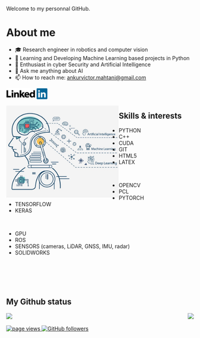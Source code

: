 Welcome to my personnal GitHub.

# About me

- :mortar_board: Research engineer in robotics and computer vision
- 🔭 Learning and Developing Machine Learning based projects in Python
- 🌱 Enthusiast in cyber Security and Artificial Intelligence
- 💬 Ask me anything about AI
- 📫 How to reach me: ankurvictor.mahtani@gmail.com

<a href="https://www.linkedin.com/in/ankur-victor-mahtani/"><img height="30px" src="linkedin_img.png"/></a>

<img align="left" src="AI_img0.jpeg" width="60%" >

## Skills & interests

- PYTHON
- C++
- CUDA
- GIT
- HTML5
- LATEX
<br>

- OPENCV
- PCL
- PYTORCH
- TENSORFLOW
- KERAS
<br>

- GPU
- ROS
- SENSORS (cameras, LiDAR, GNSS, IMU, radar)
- SOLIDWORKS
<br>
<br>
<br>
<br>


## My Github status

<img align="right" src="https://github-readme-stats.vercel.app/api/top-langs/?username=amahtani&theme=radical&title_color=8E2DE2&text_color=fff"/>
<img src="https://github-readme-stats.vercel.app/api?username=amahtani&show_icons=true&bg_color=30,e94393,6e25db&title_color=fff&text_color=fff&icon_color=8E2DE2">

<p align="left">
  <a href="https://github.com/amahtani/amahtani">
    <img src="https://komarev.com/ghpvc/?username=amahtani" alt="page views" />
  </a>
  <a href="https://github.com/amahtani?tab=followers">
    <img alt="GitHub followers" src="https://img.shields.io/github/followers/amahtani?color=green&logo=github">
  </a>
</p>
